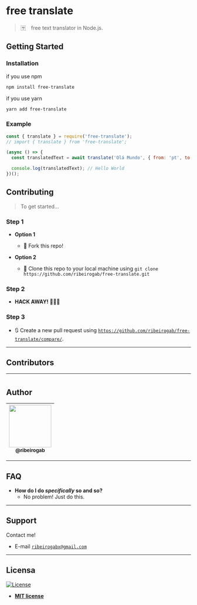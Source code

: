 # free translate
> 🈂️ ⠀free text translator in Node.js.

## Getting Started

### Installation

if you use npm

```zsh
npm install free-translate
```

if you use yarn

```zsh
yarn add free-translate
```

### Example

```js
const { translate } = require('free-translate');
// import { translate } from 'free-translate';

(async () => {
  const translatedText = await translate('Olá Mundo', { from: 'pt', to: 'en' });

  console.log(translatedText); // Hello World
})();
```

## Contributing

> To get started...

### Step 1

- **Option 1**
  - 🍴  Fork this repo!

- **Option 2**
  - 👯  Clone this repo to your local machine using `git clone https://github.com/ribeirogab/free-translate.git`

### Step 2

- **HACK AWAY!** 🔨🔨🔨

### Step 3

- 🔃  Create a new pull request using <a href="https://github.com/ribeirogab/free-translate/compare/" target="_blank">`https://github.com/ribeirogab/free-translate/compare/`</a>.

---

## Contributors

| <img width="115"> | <img width="115"> | <img width="115"> | <img width="115"> | <img width="115"> | <img width="115"> |
|:-:|:-:|:-:|:-:|:-:|:-:|

## Author

| [<img src="https://avatars3.githubusercontent.com/u/44847326?s=400&u=30a156f0a61f81eaa137cb286ed13e9527916039&v=4" width="115"><br><sub>@ribeirogab</sub>](https://github.com/ribeirogab) |
| :---: |

---

## FAQ

- **How do I do *specifically* so and so?**
    - No problem! Just do this.

---

## Support

Contact me!

- E-mail <a href="mailto:ribeirogabx@gmail.com" target="_blank">`ribeirogabx@gmail.com`</a>

---

## Licensa

[![License](http://img.shields.io/:license-mit-blue.svg?style=flat-square)](http://badges.mit-license.org)

- **[MIT license](http://opensource.org/licenses/mit-license.php)**

